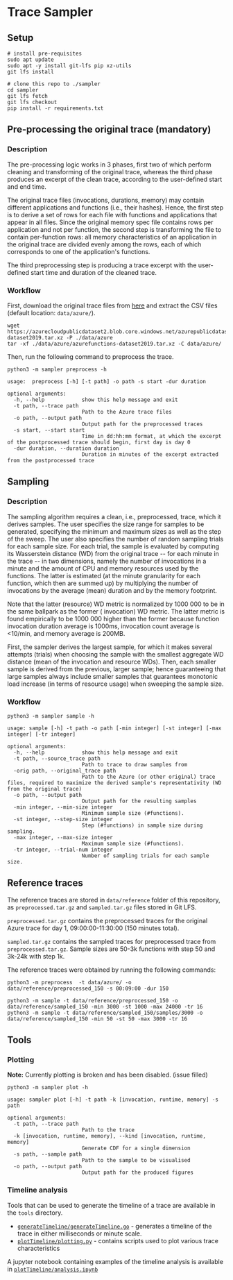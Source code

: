 # Trace Sampler

## Setup

```console
# install pre-requisites
sudo apt update
sudo apt -y install git-lfs pip xz-utils
git lfs install

# clone this repo to ./sampler
cd sampler
git lfs fetch
git lfs checkout
pip install -r requirements.txt
```

## Pre-processing the original trace (mandatory)

### Description

The pre-processing logic works in 3 phases, first two of which perform cleaning and transforming of the original trace,
whereas the third phase produces an excerpt of the clean trace, according to the user-defined start and end time.

The original trace files (invocations, durations, memory) may contain different applications and functions (i.e., their
hashes).
Hence, the first step is to derive a set of rows for each file with functions and applications that appear in all files.
Since the original memory spec file contains rows per application and not per function, the second step is
transforming the file to contain per-function rows: all memory characteristics of an application
in the original trace are divided evenly among the rows, each of which corresponds to one of the application's
functions.

The third preprocessing step is producing a trace excerpt with the user-defined start time and
duration of the cleaned trace.

### Workflow

First, download the original trace files
from [here](https://azurecloudpublicdataset2.blob.core.windows.net/azurepublicdatasetv2/azurefunctions_dataset2019/azurefunctions-dataset2019.tar.xz)
and extract the CSV files (default location: `data/azure/`).

```console
wget https://azurecloudpublicdataset2.blob.core.windows.net/azurepublicdatasetv2/azurefunctions_dataset2019/azurefunctions-dataset2019.tar.xz -P ./data/azure
tar -xf ./data/azure/azurefunctions-dataset2019.tar.xz -C data/azure/
```

Then, run the following command to preprocess the trace.

```console
python3 -m sampler preprocess -h

usage:  preprocess [-h] [-t path] -o path -s start -dur duration

optional arguments:
  -h, --help            show this help message and exit
  -t path, --trace path
                        Path to the Azure trace files
  -o path, --output path
                        Output path for the preprocessed traces
  -s start, --start start
                        Time in dd:hh:mm format, at which the excerpt of the postprocessed trace should begin, first day is day 0
  -dur duration, --duration duration
                        Duration in minutes of the excerpt extracted from the postprocessed trace             
```

## Sampling

### Description

The sampling algorithm requires a clean, i.e., preprocessed, trace, which it derives samples.
The user specifies the size range for samples to be generated, specifying the minimum and maximum sizes
as well as the step of the sweep. The user also specifies the number of random sampling trials for each sample size.
For each trial, the sample is evaluated by computing its Wasserstein distance (WD) from the original trace -- for each
minute
in the trace -- in two dimensions, namely the number of invocations in a minute and the amount of CPU and memory
resources
used by the functions. The latter is estimated (at the minute granularity for each function, which then are summed up)
by multiplying the number of invocations by the average (mean) duration and by the memory footprint.

Note that the latter (resource) WD metric is normalized by 1000 000 to be in the same ballpark as the former (
invocation) WD metric. The latter metric is found empirically to be 1000 000 higher than the former because function
invocation duration average is 1000ms, invocation count average is <10/min, and memory average is 200MB.

First, the sampler derives the largest sample, for which it makes several attempts (trials) when choosing the sample
with the smallest aggregate WD distance (mean of the invocation and resource WDs). Then, each smaller sample is derived
from the previous, larger sample; hence guaranteeing that large samples always include smaller samples that guarantees
monotonic load increase (in terms of resource usage) when sweeping the sample size.

### Workflow

```console
python3 -m sampler sample -h

usage: sample [-h] -t path -o path [-min integer] [-st integer] [-max integer] [-tr integer]

optional arguments:
  -h, --help            show this help message and exit
  -t path, --source_trace path
                        Path to trace to draw samples from
  -orig path, --original_trace path
                        Path to the Azure (or other original) trace files, required to maximize the derived sample's representativity (WD from the original trace)
  -o path, --output path
                        Output path for the resulting samples
  -min integer, --min-size integer
                        Minimum sample size (#functions).
  -st integer, --step-size integer
                        Step (#functions) in sample size during sampling.
  -max integer, --max-size integer
                        Maximum sample size (#functions).
  -tr integer, --trial-num integer
                        Number of sampling trials for each sample size.
```

## Reference traces

The reference traces are stored in `data/reference` folder of this repository, as `preprocessed.tar.gz` and
`sampled.tar.gz` files stored in Git LFS.

`preprocessed.tar.gz` contains the preprocessed traces for the original Azure trace for day 1, 09:00:00-11:30:00 (150
minutes total).

`sampled.tar.gz` contains the sampled traces for preprocessed trace from `preprocessed.tar.gz`. Sample sizes are 50-3k
functions with step 50 and 3k-24k with step 1k.

The reference traces were obtained by running the following commands:

```console
python3 -m preprocess  -t data/azure/ -o data/reference/preprocessed_150 -s 00:09:00 -dur 150

python3 -m sample -t data/reference/preprocessed_150 -o data/reference/sampled_150 -min 3000 -st 1000 -max 24000 -tr 16
python3 -m sample -t data/reference/sampled_150/samples/3000 -o data/reference/sampled_150 -min 50 -st 50 -max 3000 -tr 16
```

## Tools

### Plotting

**Note:** Currently plotting is broken and has been disabled. (issue filled)

```console
python3 -m sampler plot -h

usage: sampler plot [-h] -t path -k [invocation, runtime, memory] -s path

optional arguments:
  -t path, --trace path
                        Path to the trace
  -k [invocation, runtime, memory], --kind [invocation, runtime, memory]
                        Generate CDF for a single dimension
  -s path, --sample path
                        Path to the sample to be visualised
  -o path, --output path
                        Output path for the produced figures
```

### Timeline analysis

Tools that can be used to generate the timeline of a trace are available in the `tools` directory.

- [`generateTimeline/generateTimeline.go`](tools/generateTimeline/generateTimeline.go) - generates a timeline of the
  trace in either milliseconds or minute scale.
- [`plotTimeline/plotting.py`](tools/plotTimeline/plotting.py) - contains scripts used to plot various trace
  characteristics

A jupyter notebook containing examples of the timeline analysis is available
in [`plotTimeline/analysis.ipynb`](tools/plotTimeline/analysis.ipynb)
